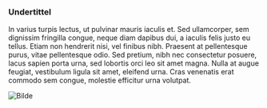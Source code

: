 ### Undertittel
In varius turpis lectus, ut pulvinar mauris iaculis et. Sed ullamcorper, sem dignissim fringilla congue, neque diam dapibus dui, a iaculis felis justo eu tellus. Etiam non hendrerit nisi, vel finibus nibh. Praesent at pellentesque purus, vitae pellentesque odio. Sed pretium, nibh nec consectetur posuere, lacus sapien porta urna, sed lobortis orci leo sit amet magna. Nulla at augue feugiat, vestibulum ligula sit amet, eleifend urna. Cras venenatis erat commodo sem congue, molestie efficitur urna volutpat.

![Bilde](/site/img/kirkhelleren.jpg)